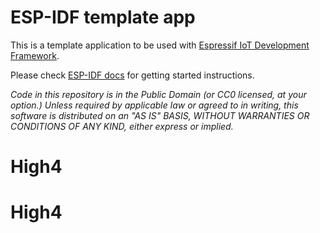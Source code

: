 ESP-IDF template app
====================

This is a template application to be used with [Espressif IoT Development Framework](https://github.com/espressif/esp-idf).

Please check [ESP-IDF docs](https://docs.espressif.com/projects/esp-idf/en/latest/get-started/index.html) for getting started instructions.

*Code in this repository is in the Public Domain (or CC0 licensed, at your option.)
Unless required by applicable law or agreed to in writing, this
software is distributed on an "AS IS" BASIS, WITHOUT WARRANTIES OR
CONDITIONS OF ANY KIND, either express or implied.*
# High4
# High4
